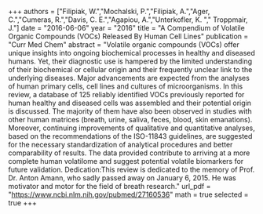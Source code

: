 
+++
authors = ["Filipiak, W.","Mochalski, P.","Filipiak, A.","Ager, C.","Cumeras, R.","Davis, C. E.","Agapiou, A.","Unterkofler, K. "," Troppmair, J."]
date = "2016-06-06"
year = "2016"
title = "A Compendium of Volatile Organic Compounds (VOCs) Released By Human Cell Lines"
publication = "Curr Med Chem"
abstract = "Volatile organic compounds (VOCs) offer unique insights into ongoing biochemical processes in healthy and diseased humans. Yet, their diagnostic use is hampered by the limited understanding of their biochemical or cellular origin and their frequently unclear link to the underlying diseases. Major advancements are expected from the analyses of human primary cells, cell lines and cultures of microorganisms. In this review, a database of 125 reliably identified VOCs previously reported for human healthy and diseased cells was assembled and their potential origin is discussed. The majority of them have also been observed in studies with other human matrices (breath, urine, saliva, feces, blood, skin emanations). Moreover, continuing improvements of qualitative and quantitative analyses, based on the recommendations of the ISO-11843 guidelines, are suggested for the necessary standardization of analytical procedures and better comparability of results. The data provided contribute to arriving at a more complete human volatilome and suggest potential volatile biomarkers for future validation. Dedication:This review is dedicated to the memory of Prof. Dr. Anton Amann, who sadly passed away on January 6, 2015. He was motivator and motor for the field of breath research."
url_pdf = "https://www.ncbi.nlm.nih.gov/pubmed/27160536"
math = true
selected = true
+++
